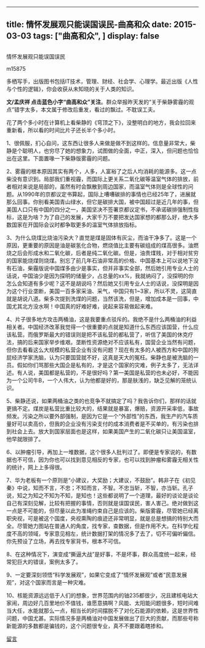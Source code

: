 
---
title:   情怀发展观只能误国误民-曲高和众
date: 2015-03-03
tags: ["曲高和众", ]
display: false
---


## 



情怀发展观只能误国误民




m15875




多栖写手，出版图书包括IT技术，管理、财经、社会学、心理学。最近出版《人性与个性的逻辑》，你会收获从未知晓的关于人类的知识。


**文/孟庆祥 点击蓝色小字“曲高和众”关注**。群众举报昨天发的“关于柴静雾霾的观点”错字太多，本文属于修改后重发，看过的飘过。不耽误工夫。



花了两个多小时在计算机上看柴静的《穹顶之下》，没整明白的地方，我会拉回来重新看，所以看的时间比片子还长半个多小时。



1、很佩服，扪心自问，这东西让很多人来做是做不到这样的。信息量非常大，柴静是个聪明人，也穷尽了她的想象力，试图做的全面，中正，深入，但问题也恰恰出在这里。下面置喙一下柴静版雾霾的问题。

2、雾霾的根本原因其实有两个，人多，人富裕了之后人均消耗的能源多。这一点柴没有意识到。局部我们重视霾，而国际上更关系二氧化碳等温室气体的排放，前者相对来说是局部的，虽然有时会飘散到周边国家，而温室气体则是全球性的问题。从1990年的京都议定书算起，国际上嘈嘈碳排的事情也已经25年了，进展就那么回事。你别看美国青山绿水，但它是碳排大国，被中国超过是近几年的事，但美国人口只有中国的四分之一，美国坚决不签署京都议定书，不承诺碳排强制性指标，这是为啥？为了自己的发展，大家千万不要把发达国家想的都那么好，绝大多数国家在开国际会议时都争取更多的温室气体排放指标。

3、为什么烧煤比烧油污染大？直觉是煤是固体有灰尘，而油干净多了。这是一个原因，更重要的原因是油是碳氢化合物，燃烧值比主要有碳组成的煤高很多。油燃烧之后会形成水和二氧化碳，后者是纯二氧化碳。但是，油贵煤贱，对于相对贫穷的国家能烧煤则烧煤。别忘了前几年石油非常高的价格、中国基本上可以说地下没有石油，柴霾版说中国煤多由少是事实，但并非事实全部，然后她引用专业人士的话说，中国油少是因为探明的储量少，占总量的xx%，我就纳闷了，没探明的你怎么会知道有多少呢？这不是胡说吗？然后她又引用专业人士的话说，没探明是因为这个行业垄断，美国一百多家采油、采气，中国只有1~3家，所以不灵，这简直就是胡说八道。柴多次提到洗煤的问题，当然该洗，但是，增加成本是一回事，中国尤其北方没水啊！中国真的好难好难，说起来容易做起来难。

4、片子很多地方攻击两桶油，这是我要重点驳斥的。我绝不是什么两桶油的利益相关者。中国经济改革我觉得一个很重要的点就是知道什么东西应该国营，什么应该私营。而俄罗斯最大的错误则是把不该私营的都私营了，听信了美国的休克疗法，搞的后来国家举步维艰。垄断性资源绝对不应该私有，国营企业当然有问题，但你去看看这么大规模的私营企业有没有问题？现在有太多的人被西方和中国的狗屁经济学家洗脑，认为只要国营就不好，这真是天大的冤枉。柴静也是被洗脑的一员。假如你们骂那些大国企是私有的，才是这个国家的灾难，例子太多了，无法详述。有人说，美国都是私营的，不是很好吗？第一美国是私营的也未必好，不能因为一个公司牛B，一个人伟大，认为他都是好的，那是肤浅的，缺乏见解的笼统认识。

5、柴静还说，如果两桶油之类的也竞争不就搞定了吗？我告诉你们，那样的话就更搞不定。煤炭是私营比重比较大的，结果就是暴富，爆赔，资源开采率低，事故频发。污染之所以要外部强制，是因为它是一个“外部性”的东西，我生产的汽车质量好可以卖高价，但我的企业没有污染支付的成本消费者是不买单的，有污染也排到社会上去。放大到国家层面也是这样，如果美国产生的二氧化碳只让美国温室，他早就限排了。

6、以肿瘤引导，再加上一堆数据，这个很多人批判过了。即便是专家说的，有数据也不可信，因为你也可以找到意见相反的专家，也可以找到肿瘤和雾霾无相关性的统计，网上上多得很。

7、华为老板有一个原则是“小建议，大奖励；大建议，不鼓励”。韩非子在《初见秦》中说，知而不言，不忠；不知而言，不智。不忠当斩，不智，亦当斩。孔子说，知之为知之不知为不知，是知也！这些都说明了一个道理，最好的谈论是谈论自己有深刻见解，比较有把握的事情，否则就是误国误民，害人害己。绝对做到这一点是不可能的，但尽量以此为准绳约束自己是应该的。柴版雾霾，尽管她已经离职央视，可是被这个国度，央视熏陶的痕迹还非常明显，就是总是想搞的特别大而全。尽管她力图站在普通人的角度，找专家，查数据，但是作用不大。在科学化程度不高的领域，专家意见相左，统计数据打架的情况多了去了，切不可偏听偏信。你先预设了立场，再去找专家背书，根本不可信。

8、在这种情况下，演变成“撕逼大战”是好事，不是坏事，群众高度统一起来，经常犯巨大的错误，案例太多了。

9、一定要深刻领悟“科学发展观”，如果它变成了“情怀发展观”或者“民意发展观”，对这个国家而言是一种灾难。

10、核能资源远远低于人们的想象，世界范围内的铀235都很少，况且建核电站大家闹，周边好几百里地价不值钱，谁愿意搞啊？风能、太阳能问题很多，短时间难当大任，水能就那么一点，相当长的时间摆脱不了对化石能源的依赖，这是世界性问题，中国尤甚。实际情况多是两桶油对中国发展做出了巨大的贡献，而那些号称新能源的多数都是骗钱的，这个问题很专业，真不不要跟着瞎掺和。











[留言](javascript:;)


